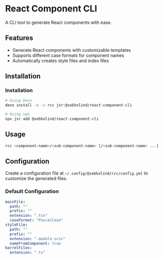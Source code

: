 # React Component CLI

A CLI tool to generate React components with ease.

## Features

- Generate React components with customizable templates
- Supports different case formats for component names
- Automatically creates style files and index files

## Installation

### Installation

```sh
# Using Deno
deno install -A -n rcc jsr:@sebkolind/react-component-cli

# Using npm
npx jsr add @sebkolind/react-component-cli
```

## Usage

```sh
rcc <component-name>/<sub-component-name> [/<sub-component-name> ...]
```

## Configuration

Create a configuration file at `~/.config/@sebkolind/rcc/config.yml` to customize the
generated files.

### Default Configuration

```yml
mainFile:
  path: ""
  prefix: ""
  extension: ".tsx"
  caseFormat: "PascalCase"
styleFile:
  path: ""
  prefix: ""
  extension: ".module.scss"
  nameFromComponent: true
barrelFiles:
  extension: ".ts"
```

